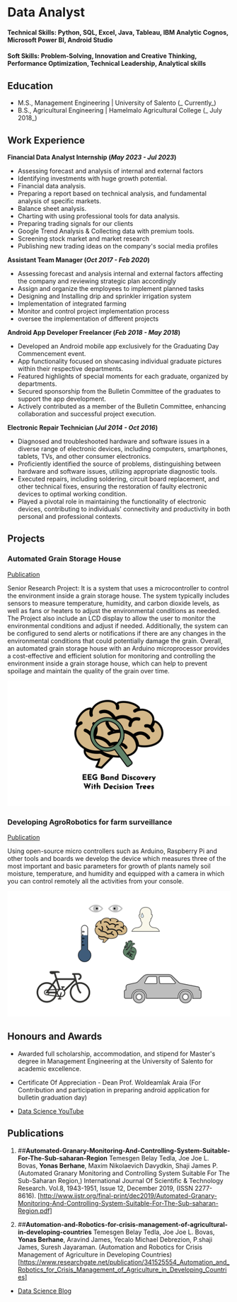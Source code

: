 # Data Analyst 

#### Technical Skills: Python, SQL, Excel, Java, Tableau, IBM Analytic Cognos, Microsoft Power BI, Android Studio
#### Soft Skills:      Problem-Solving, Innovation and Creative Thinking, Performance Optimization, Technical Leadership, Analytical skills                           

## Education							       		
- M.S., Management Engineering	 | University of Salento          (_  Currently_)	 			        		
- B.S., Agricultural Engineering | Hamelmalo Agricultural College (_  July 2018_)

## Work Experience

**Financial Data Analyst Internship (_May 2023 - Jul 2023_)**
- Assessing forecast and analysis of internal and external factors
- Identifying investments with huge growth potential.
- Financial data analysis.
- Preparing a report based on technical analysis, and fundamental analysis of specific markets.
- Balance sheet analysis.
- Charting with using professional tools for data analysis.
- Preparing trading signals for our clients
- Google Trend Analysis & Collecting data with premium tools.
- Screening stock market and market research
- Publishing new trading ideas on the company's social media profiles

**Assistant Team Manager (_Oct 2017 - Feb 2020_)**
- Assessing forecast and analysis internal and external factors affecting the company 
  and reviewing strategic plan accordingly
- Assign and organize the employees to implement planned tasks
- Designing and Installing drip and sprinkler irrigation system
- Implementation of integrated farming
- Monitor and control project implementation process
- oversee the implementation of different projects

**Android App Developer Freelancer (_Feb 2018 - May 2018_)**
- Developed an Android mobile app exclusively for the Graduating Day Commencement event.
- App functionality focused on showcasing individual graduate pictures within their 
  respective departments.
- Featured highlights of special moments for each graduate, organized by departments.
- Secured sponsorship from the Bulletin Committee of the graduates to support the app 
  development.
- Actively contributed as a member of the Bulletin Committee, enhancing collaboration 
  and successful project execution.

**Electronic Repair Technician (_Jul 2014 - Oct 2016_)**
- Diagnosed and troubleshooted hardware and software issues in a diverse range of 
  electronic devices, including computers, smartphones, tablets, TVs, and other consumer 
  electronics.
- Proficiently identified the source of problems, distinguishing between hardware and 
  software issues, utilizing appropriate diagnostic tools.
- Executed repairs, including soldering, circuit board replacement, and other technical 
  fixes, ensuring the restoration of faulty electronic devices to optimal working 
  condition.
- Played a pivotal role in maintaining the functionality of electronic devices, 
  contributing to individuals' connectivity and productivity in both personal and 
  professional contexts.
  
## Projects
### Automated Grain Storage House
[Publication](https://www.mdpi.com/1424-8220/22/8/3048)

Senior Research Project: It is a system that uses a microcontroller to control the environment inside a grain storage house. The system typically includes sensors to measure temperature, humidity, and carbon dioxide levels, as well as fans or heaters to adjust the environmental conditions as needed. The Project also include an LCD display to allow the user to monitor the environmental conditions and adjust if needed. Additionally, the system can be configured to send alerts or notifications if there are any changes in the environmental conditions that could potentially damage the grain.
Overall, an automated grain storage house with an Arduino microprocessor provides a cost-effective and efficient solution for monitoring and controlling the environment inside a grain storage house, which can help to prevent spoilage and maintain the quality of the grain over time. 


![EEG Band Discovery](/assets/img/eeg_band_discovery.jpeg)

### Developing AgroRobotics for farm surveillance
[Publication]()

Using open-source micro controllers such as Arduino, Raspberry Pi and other tools and boards we develop the device which measures three of the most important and basic parameters for growth of plants namely soil moisture, temperature, and humidity and equipped with a camera in which you can control remotely all the activities from your console.          

![Bike Study](/assets/img/bike_study.jpeg)

## Honours and Awards 
- Awarded full scholarship, accommodation, and stipend for Master's degree in Management 
  Engineering at the University of Salento for academic excellence.
- Certificate Of Appreciation - Dean Prof. Woldeamlak Araia (For Contribution and 
  participation in preparing android application for bulletin graduation day)


- [Data Science YouTube]()

## Publications
1. ##**Automated-Granary-Monitoring-And-Controlling-System-Suitable-For-The-Sub-saharan-Region**
Temesgen Belay Tedla, Joe Joe L. Bovas, **Yonas Berhane**, Maxim Nikolaevich Davydkin, Shaji James P. (Automated Granary Monitoring and Controlling System Suitable For The Sub-Saharan Region,) International Journal Of Scientific & Technology Research. Vol.8, 1943-1951, Issue 12, December 2019, (ISSN 2277-8616).
[http://www.ijstr.org/final-print/dec2019/Automated-Granary-Monitoring-And-Controlling-System-Suitable-For-The-Sub-saharan-Region.pdf]

2. ##**Automation-and-Robotics-for-crisis-management-of-agricultural-in-developing-countries**
Temesgen Belay Tedla, Joe Joe L. Bovas, **Yonas Berhane**, Aravind James, Yecalo Michael Debrezion, P.shaji James, Suresh Jayaraman. (Automation and Robotics for Crisis Management of Agriculture in Developing Countries)
[https://www.researchgate.net/publication/341525554_Automation_and_Robotics_for_Crisis_Management_of_Agriculture_in_Developing_Countries]    


- [Data Science Blog]()

